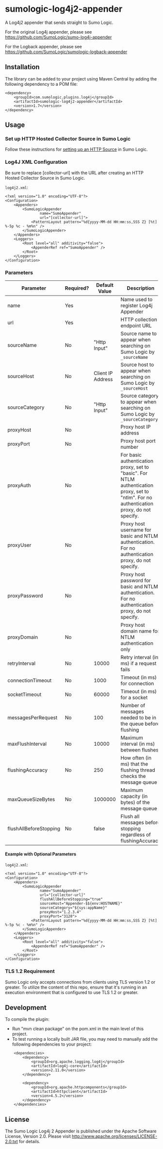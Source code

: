 # sumologic-log4j2-appender

A Log4j2 appender that sends straight to Sumo Logic.

For the original Log4j appender, please see https://github.com/SumoLogic/sumo-log4j-appender

For the Logback appender, please see https://github.com/SumoLogic/sumologic-logback-appender

## Installation

The library can be added to your project using Maven Central by adding the following dependency to a POM file:

```
<dependency>
    <groupId>com.sumologic.plugins.log4j</groupId>
    <artifactId>sumologic-log4j2-appender</artifactId>
    <version>1.7</version>
</dependency>
```

## Usage

### Set up HTTP Hosted Collector Source in Sumo Logic

Follow these instructions for [setting up an HTTP Source](http://help.sumologic.com/Send_Data/Sources/HTTP_Source) in Sumo Logic.

### Log4J XML Configuration
Be sure to replace [collector-url] with the URL after creating an HTTP Hosted Collector Source in Sumo Logic.

`log4j2.xml`:

```
<?xml version="1.0" encoding="UTF-8"?>
<Configuration>
    <Appenders>
        <SumoLogicAppender
                name="SumoAppender"
                url="[collector-url]">
            <PatternLayout pattern="%d{yyyy-MM-dd HH:mm:ss,SSS Z} [%t] %-5p %c - %m%n" />
        </SumoLogicAppender>
    </Appenders>
    <Loggers>
        <Root level="all" additivity="false">
            <AppenderRef ref="SumoAppender" />
        </Root>
    </Loggers>
</Configuration>
```

### Parameters
| Parameter             | Required? | Default Value | Description                                                                                                                                |
|-----------------------|----------|---------------|--------------------------------------------------------------------------------------------------------------------------------------------|
| name                  | Yes      |               | Name used to register Log4j Appender                                                                                                       |
| url                   | Yes      |               | HTTP collection endpoint URL                                                                                                               |
| sourceName            | No       | "Http Input"              | Source name to appear when searching on Sumo Logic by `_sourceName`                                                                                                        |
| sourceHost            | No       | Client IP Address              | Source host to appear when searching on Sumo Logic by `_sourceHost`                                                                                                         |
| sourceCategory        | No       | "Http Input"              | Source category to appear when searching on Sumo Logic by `_sourceCategory`                                                                                                         |
| proxyHost             | No       |               | Proxy host IP address                                                                                                                      |
| proxyPort             | No       |               | Proxy host port number                                                                                                                     |
| proxyAuth             | No       |               | For basic authentication proxy, set to "basic". For NTLM authentication proxy, set to "ntlm". For no authentication proxy, do not specify. |
| proxyUser             | No       |               | Proxy host username for basic and NTLM authentication. For no authentication proxy, do not specify.                                        |
| proxyPassword         | No       |               | Proxy host password for basic and NTLM authentication. For no authentication proxy, do not specify.                                        |
| proxyDomain           | No       |               | Proxy host domain name for NTLM authentication only                                                                                        |
| retryInterval         | No       | 10000         | Retry interval (in ms) if a request fails                                                                                                  |
| connectionTimeout     | No       | 1000          | Timeout (in ms) for connection                                                                                                             |
| socketTimeout         | No       | 60000         | Timeout (in ms) for a socket                                                                                                               |
| messagesPerRequest    | No       | 100           | Number of messages needed to be in the queue before flushing                                                                               |
| maxFlushInterval      | No       | 10000         | Maximum interval (in ms) between flushes                                                                                                   |
| flushingAccuracy      | No       | 250           | How often (in ms) that the flushing thread checks the message queue                                                                        |
| maxQueueSizeBytes     | No       | 1000000       | Maximum capacity (in bytes) of the message queue
| flushAllBeforeStopping| No       | false         | Flush all messages before stopping regardless of flushingAccuracy

#### Example with Optional Parameters
`log4j2.xml`:

```
<?xml version="1.0" encoding="UTF-8"?>
<Configuration>
    <Appenders>
        <SumoLogicAppender
                name="SumoAppender"
                url="[collector-url]"
                flushAllBeforeStopping="true"
                sourceHost="Appender-$${env:HOSTNAME}"
                sourceCategory="${sys:appName}"
                proxyHost="1.2.3.4"
                proxyPort="3128">
            <PatternLayout pattern="%d{yyyy-MM-dd HH:mm:ss,SSS Z} [%t] %-5p %c - %m%n" />
        </SumoLogicAppender>
    </Appenders>
    <Loggers>
        <Root level="all" additivity="false">
            <AppenderRef ref="SumoAppender" />
        </Root>
    </Loggers>
</Configuration>
```
### TLS 1.2 Requirement

Sumo Logic only accepts connections from clients using TLS version 1.2 or greater. To utilize the content of this repo, ensure that it's running in an execution environment that is configured to use TLS 1.2 or greater.

## Development

To compile the plugin:
- Run "mvn clean package" on the pom.xml in the main level of this project.
- To test running a locally built JAR file, you may need to manually add the following dependencies to your project:
```
    <dependencies>
        <dependency>
            <groupId>org.apache.logging.log4j</groupId>
            <artifactId>log4j-core</artifactId>
            <version>2.11.0</version>
        </dependency>

        <dependency>
            <groupId>org.apache.httpcomponents</groupId>
            <artifactId>httpclient</artifactId>
            <version>4.5.2</version>
        </dependency>
    </dependencies>
```

## License

The Sumo Logic Log4j 2 Appender is published under the Apache Software License, Version 2.0. Please visit http://www.apache.org/licenses/LICENSE-2.0.txt for details.
